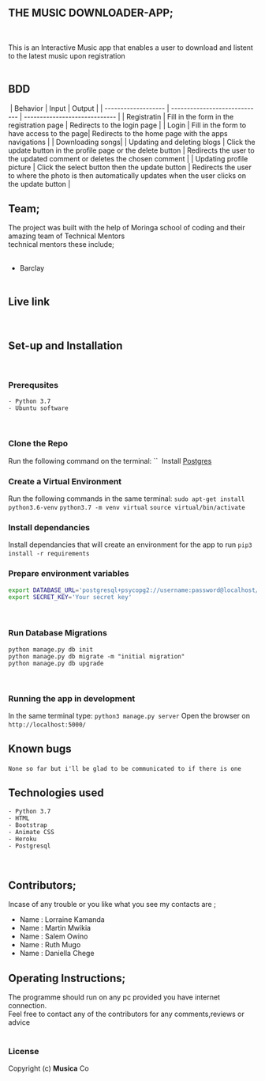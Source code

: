 ## **THE MUSIC DOWNLOADER-APP;**<br/>
​
 
 This is an Interactive Music app that enables a user to download and listent to the latest music upon registration<br/>
​
​
​
## BDD
​
| Behavior            | Input                         | Output                        | 
| ------------------- | ----------------------------- | ----------------------------- |
| Registratin | Fill in the form in the registration page | Redirects to the login page |
| Login | Fill in the form to have access to the page| Redirects to the home page with the apps navigations |
| Downloading songs| 
| Updating and deleting blogs | Click the update button in the profile page or the delete button | Redirects the user to the updated comment or deletes the chosen comment |
| Updating profile picture | Click the select button then the update button | Redirects the user to where the photo is then automatically updates when the user clicks on the update button |
​
​
​
## **Team;**<br/>
The project was built with the help of Moringa school  of coding and their amazing team of Technical Mentors<br/>
technical mentors these include;<br/>
​
* Barclay <br/>
​
​
## Live link
​
​
## Set-up and Installation
​
### Prerequsites
    - Python 3.7
    - Ubuntu software
​
### Clone the Repo
Run the following command on the terminal:
``
​
Install [Postgres](https://www.postgresql.org/download/)
​
### Create a Virtual Environment
Run the following commands in the same terminal:
`sudo apt-get install python3.6-venv`
`python3.7 -m venv virtual`
`source virtual/bin/activate`
​
### Install dependancies
Install dependancies that will create an environment for the app to run
`pip3 install -r requirements`
​
### Prepare environment variables
```bash
export DATABASE_URL='postgresql+psycopg2://username:password@localhost/blog'
export SECRET_KEY='Your secret key'
```
​
### Run Database Migrations
```
python manage.py db init
python manage.py db migrate -m "initial migration"
python manage.py db upgrade
```
​
### Running the app in development
In the same terminal type:
`python3 manage.py server`
​
Open the browser on `http://localhost:5000/`
​
## Known bugs
​
```None so far but i'll be glad to be communicated to if there is one ```
​
​
## Technologies used
    - Python 3.7
    - HTML
    - Bootstrap 
    - Animate CSS
    - Heroku
    - Postgresql
​
​
​
​
## **Contributors;**<br/>
Incase of any trouble or you like what you see my contacts are ;<br/>  
* Name : Lorraine Kamanda 
* Name : Martin Mwikia
* Name : Salem Owino
* Name : Ruth Mugo
* Name : Daniella Chege
​
​
## **Operating Instructions;**<br/>
The programme should run on any pc provided you have internet connection.<br/>
Feel free to contact any of the contributors for any comments,reviews or advice<br/>
​
​
### License
Copyright (c) **Musica**
Co